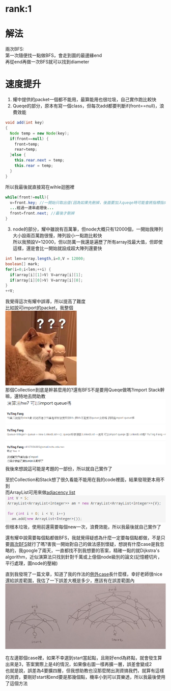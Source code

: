 # rank:1

# 解法
兩次BFS:  
第一次隨便找一點做BFS，會走到圖的最邊緣end  
再從end再做一次BFS就可以找到diameter    

# 速度提升
1. 耀中提供的packet一個都不能用，最算能用也很垃圾，自己實作跑比較快  
2. Queqe的部分，原本有寫一個class，但每次add都要判斷if(front==null)，浪費效能    
```java
void add(int key) 
{ 
  Node temp = new Node(key); 
  if(front==null) {
    front=temp;
    rear=temp;
  }else {
    this.rear.next = temp; 
    this.rear = temp; 
  }
} 
```
所以我最後就直接寫在wihle迴圈裡
```java
while(front!=null){
  v=front.key; //一開始只取出值(因為如果先刪掉，後面要加入queqe時可能會將指標指向null，導致出錯)
  ...經過一連串處理後...
  front=front.next; //最後才刪掉
}
```
3. node的部分，耀中雖說有百萬筆，但node大概只有12000個，一開始我陣列大小設兩百萬跑很慢，陣列設小一點跑比較快   
所以我預設V=12000，但以防萬一我還是遍歷了所有array找最大值，但即使這樣，還是會比一開始就設成超大陣列還要快
```java
int len=array.length,i=0,V = 12000;
boolean[] mark;
for(i=0;i<len;++i) {
  if(array[i][1]>V) V=array[i][1];
  if(array[i][0]>V) V=array[i][0];
}
++V;
```

我覺得這次有耀中誤導，所以提高了難度  
比如說可import的packet，我整個  
![cat](cat.jpeg)  
那個Collection到底是幹甚麼用的?還有BFS不是要用Queqe做嗎?import Stack幹嘛，還特地去問助教  
![email](email.PNG)  
我後來想說這可能是考題的一部份，所以就自己實作了  

至於Collection和Stack想了很久看能不能用在我的code裡面，結果發現更本用不到  
而ArrayList可用來做[adjacency list](https://www.programiz.com/dsa/graph-adjacency-list)  
![adjacency_list](adjacency_list.png)
但根本垃圾，使用前還需要每個new一次，浪費效能，所以我最後就自己實作了

還有耀中說需要每個點都做BFS，我就覺得疑惑為什麼一定要每個點都做，不是只要[兩次BFS](https://stackoverflow.com/questions/21431379/approximation-algorithem-for-finding-diameter-of-a-graph)就行了嗎?害我一開始對自己的做法感到懷疑，想說有什麼case是我忽略的，我google了兩天，一直都找不到我想要的答案，精確一點的就Dijkstra's algorithm，近似演算法只找到針對千萬或上億個node級別的論文(記憶體切片，平行處理，圖node的壓縮)  

直到我發現了一篇文章，知道了我的作法的[例外case](https://cs.stackexchange.com/questions/194/the-time-complexity-of-finding-the-diameter-of-a-graph)長什麼樣，幸好老師很nice還給誤差範圍，我估了一下誤差大概是多少，應該有在誤差範圍內   
![graph](graph.jpg)   

在左邊那個case裡，如果不幸選到start當起點，且剛好end為終點，就會發生算出來是3，答案實際上是4的情況，如果像右圖一樣再擴一層，誤差會變成2  
也就是說，誤差為4要擴四層，但我想助教也沒那麼閒出測資搞我們，就算有這樣的測資，要剛好start和end要是那幾個點，機率小到可以買樂透，所以我最後使用了這個方法




